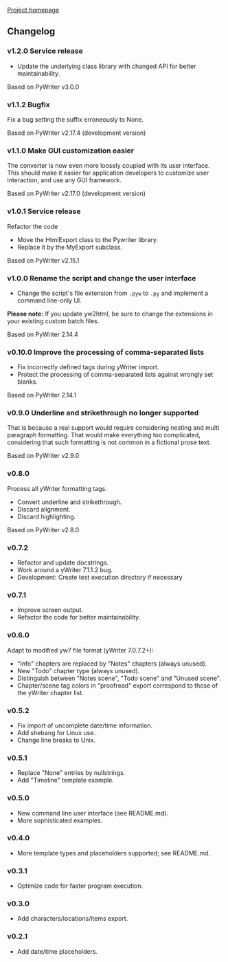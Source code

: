 [Project homepage](index.md)

## Changelog

### v1.2.0 Service release

- Update the underlying class library with changed API for better maintainability.

Based on PyWriter v3.0.0

### v1.1.2 Bugfix

Fix a bug setting the suffix erroneously to None.

Based on PyWriter v2.17.4 (development version)


### v1.1.0 Make GUI customization easier

The converter is now even more loosely coupled with its user interface. 
This should make it easier for application developers to customize user interaction, 
and use any GUI framework.

Based on PyWriter v2.17.0 (development version)


### v1.0.1 Service release

Refactor the code
- Move the HtmlExport class to the Pywriter library.
- Replace it by the MyExport subclass.

Based on PyWriter v2.15.1


### v1.0.0 Rename the script and change the user interface

- Change the script's file extension from `.pyw` to `.py` and implement a command line-only UI.

__Please note:__  If you update yw2html, be sure to change the extensions in your existing custom batch files.

Based on PyWriter 2.14.4


### v0.10.0 Improve the processing of comma-separated lists

- Fix incorrectly defined tags during yWriter import.
- Protect the processing of comma-separated lists against wrongly set
  blanks.

Based on PyWriter 2.14.1


### v0.9.0 Underline and strikethrough no longer supported

That is because a real support would require considering nesting and 
multi paragraph formatting. That would make everything too complicated, 
considering that such formatting is not common in a fictional prose text.

Based on PyWriter v2.9.0

### v0.8.0

Process all yWriter formatting tags.
- Convert underline and strikethrough.
- Discard alignment.
- Discard highlighting.

Based on PyWriter v2.8.0

### v0.7.2

- Refactor and update docstrings.
- Work around a yWriter 7.1.1.2 bug.
- Development: Create test execution directory if necessary

### v0.7.1

- Improve screen output.
- Refactor the code for better maintainability.

### v0.6.0
Adapt to modified yw7 file format (yWriter 7.0.7.2+):
- "Info" chapters are replaced by "Notes" chapters (always unused).
- New "Todo" chapter type (always unused). 
- Distinguish between "Notes scene", "Todo scene" and "Unused scene".
- Chapter/scene tag colors in "proofread" export correspond to those of the yWriter chapter list.

### v0.5.2
- Fix import of uncomplete date/time information.
- Add shebang for Linux use.
- Change line breaks to Unix.

### v0.5.1
- Replace "None" entries by nullstrings.
- Add "Timeline" template example.

### v0.5.0 
- New command line user interface (see README.md).
- More sophisticated examples.

### v0.4.0
- More template types and placeholders supported; see README.md.

### v0.3.1
- Optimize code for faster program execution.

### v0.3.0
- Add characters/locations/items export.

### v0.2.1
- Add date/time placeholders.

